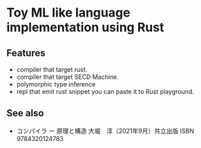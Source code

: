 # Toy ML like language implementation using Rust

## Features

* compiler that target rust.
* compiler that target SECD Machine.
* polymorphic type inference
* repl that emit rust snippet you can paste it to Rust playground.

## See also

* コンパイラ ー 原理と構造 大堀　淳（2021年9月）共立出版  ISBN 9784320124783
